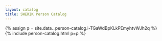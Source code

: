 ```yaml
---
layout: catalog
title: SWERIK Person Catalog
---
```

{% assign p = site.data._person-catalog.i-TGaWdBpKLkPEmyhtvWJh2q %}
{% include person-catalog.html p=p %}

